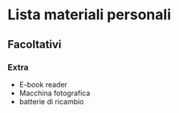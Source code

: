 
# Lista materiali personali
## Facoltativi

### Extra

* E-book reader
* Macchina fotografica
* batterie di ricambio
